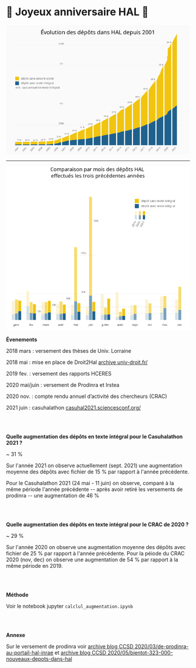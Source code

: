 # :birthday: Joyeux anniversaire HAL :cake:

![evol des dépôts depuis 2001](graph_all_years/hal_depot_all_years.png)

---

![depot par mois](graph_3_years/hal_depot_3_annees_2019_2021.png)


**Évenements**

2018 mars : versement des thèses de Univ. Lorraine

2018 mai : mise en place de Droit2Hal [archive univ-droit.fr/](https://web.archive.org/web/20210905201740/https://univ-droit.fr/projets/33312-droit2hal)

2019 fev. : versement des rapports HCERES 

2020 mai/juin : versement de Prodinra et Irstea

2020 nov. : compte rendu annuel d’activité des chercheurs (CRAC)

2021 juin : casuhalathon [casuhal2021.sciencesconf.org/](https://casuhal2021.sciencesconf.org/resource/page/id/8) 


<br /><br />

**Quelle augmentation des dépôts en texte intégral pour le Casuhalathon 2021 ?**

~ 31 % 

Sur l'année 2021 on observe actuellement (sept. 2021) une augmentation moyenne des dépôts avec fichier de 15 % par rapport à l'année précédente.

Pour le Casuhalathon 2021 (24 mai - 11 juin) on observe, comparé à la même période l'année précédente -- après avoir retiré les versements de prodinra -- une augmentation de 46 %


<br /><br />

**Quelle augmentation des dépôts en texte intégral pour le CRAC de 2020 ?**

~ 29 %

Sur l'année 2020 on observe une augmentation moyenne des dépôts avec fichier de 25 % par rapport à l'année précédente.
Pour la péiode du CRAC 2020 (nov, dec) on observe une augmentation de 54 % par rapport à la même période en 2019.


<br /><br />

**Méthode**

Voir le notebook jupyter `calclul_augmentation.ipynb`


<br /><br />

**Annexe**

Sur le versement de prodinra voir [archive blog CCSD 2020/03/de-prodinra-au-portail-hal-inrae](https://web.archive.org/web/20210905195211/https://www.ccsd.cnrs.fr/2020/03/de-prodinra-au-portail-hal-inrae/) et [archive  blog CCSD 2020/05/bientot-323-000-nouveaux-depots-dans-hal](https://web.archive.org/web/20210905195309/https://www.ccsd.cnrs.fr/2020/05/bientot-323-000-nouveaux-depots-dans-hal/)